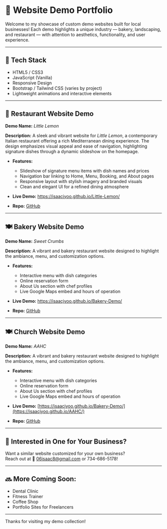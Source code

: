 # 🌟 Website Demo Portfolio

Welcome to my showcase of custom demo websites built for local businesses! Each demo highlights a unique industry — bakery, landscaping, and restaurant — with attention to aesthetics, functionality, and user experience.

---

## 🔧 Tech Stack
- HTML5 / CSS3
- JavaScript (Vanilla)
- Responsive Design
- Bootstrap / Tailwind CSS (varies by project)
- Lightweight animations and interactive elements

---

## 🍋 Restaurant Website Demo

**Demo Name:** *Little Lemon*

**Description:** A sleek and vibrant website for *Little Lemon*, a contemporary Italian restaurant offering a rich Mediterranean dining experience. The design emphasizes visual appeal and ease of navigation, highlighting signature dishes through a dynamic slideshow on the homepage.

- **Features:**
  - Slideshow of signature menu items with dish names and prices
  - Navigation bar linking to Home, Menu, Booking, and About pages
  - Responsive layout with stylish imagery and branded visuals
  - Clean and elegant UI for a refined dining atmosphere

- **Live Demo:** https://isaacjyoo.github.io/Little-Lemon/
- **Repo:** [GitHub](https://github.com/isaacjyoo/Little-Lemon)

---

## 🍽️ Bakery Website Demo

**Demo Name:** *Sweet Crumbs*

**Description:** A vibrant and bakery restaurant website designed to highlight the ambiance, menu, and customization options.

- **Features:**
  - Interactive menu with dish categories
  - Online reservation form
  - About Us section with chef profiles
  - Live Google Maps embed and hours of operation

- **Live Demo:** https://isaacjyoo.github.io/Bakery-Demo/
- **Repo:** [GitHub](https://github.com/isaacjyoo/Bakery-Demo)

---

## 🍽️ Church Website Demo

**Demo Name:** *AAHC*

**Description:** A vibrant and bakery restaurant website designed to highlight the ambiance, menu, and customization options.

- **Features:**
  - Interactive menu with dish categories
  - Online reservation form
  - About Us section with chef profiles
  - Live Google Maps embed and hours of operation

- **Live Demo:** [https://isaacjyoo.github.io/Bakery-Demo/](https://isaacjyoo.github.io/AAHC/)
- **Repo:** [GitHub](https://github.com/isaacjyoo/Bakery-Demo)

---

## 💬 Interested in One for Your Business?

Want a similar website customized for your own business?  
Reach out at 📧 06isaac8@gmail.com or 734-686-5178!

---

## 🔜 More Coming Soon:
- Dental Clinic
- Fitness Trainer
- Coffee Shop
- Portfolio Sites for Freelancers

---

Thanks for visiting my demo collection!

